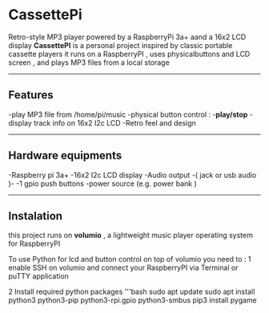 # CassettePi

Retro-style MP3 player powered by a RaspberryPi 3a+ aand a 16x2 LCD display 
**CassettePI** is a personal project inspired by classic portable cassette players 
it runs on a RaspberryPI , uses physicalbuttons and LCD screen , and plays MP3 files from a local storage

-----

## Features 

-play MP3 file from /home/pi/music
-physical button control :
 -**play/stop**
-display track info on 16x2 I2c LCD 
-Retro feel and design 

----

## Hardware equipments

-Raspberry pi 3a+
-16x2 I2c LCD display
-Audio output -( jack or usb audio )-
-1 gpio push buttons 
-power source (e.g. power bank )

-----

## Instalation
this project runs on **volumio** , a lightweight music player operating system for RaspberryPI

To use Python for lcd and button control on top of volumio you need to :
1 enable SSH on volumio and connect your RaspberryPI via Terminal or puTTY application 

2 Install required python packages 
'''bash
sudo apt update
sudo apt install python3 python3-pip
python3-rpi.gpio python3-smbus
pip3 install pygame
